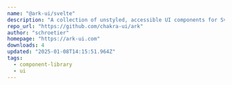 ```yaml
---
name: "@ark-ui/svelte"
description: "A collection of unstyled, accessible UI components for Svelte"
repo_url: "https://github.com/chakra-ui/ark"
author: "schroetier"
homepage: "https://ark-ui.com"
downloads: 4
updated: "2025-01-08T14:15:51.964Z"
tags: 
  - component-library
  - ui
---
```

